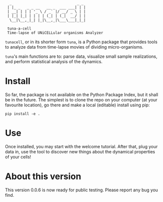       _                              _ _ 
     | |_ _   _ _ __   __ _  ___ ___| | |
     | __| | | | '_ \ / _` |/ __/ _ \ | |
     | |_| |_| | | | | (_| | (_|  __/ | |
      \__|\__,_|_| |_|\__,_|\___\___|_|_|

     tuna-a-cell
     Time-lapse of UNiCELLular organisms Analyzer
     

`tunacell`, or in its shorter form `tuna`,
is a Python package that provides tools to analyze data from time-lapse
movies of dividing micro-organisms.

`tuna`'s main functions are to: parse data, visualize small sample realizations,
and perform statistical analysis of the dynamics. 


# Install

So far, the package is not available on the Python Package Index, but it shall
be in the future. The simplest is to clone the repo on
your computer (at your favourite location), go there and make a local
(editable) install using pip:

    pip install -e .

# Use

Once installed, you may start with the welcome tutorial. After that, plug your
data in, use the tool to discover new things about the dynamical properties
of your cells!

# About this version

This version 0.0.6 is now ready for public testing. Please report any bug you
find.

